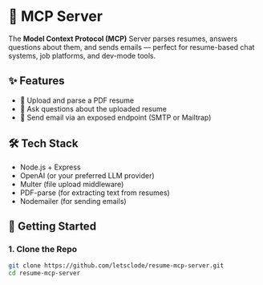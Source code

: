 # 🧠 MCP Server

The **Model Context Protocol (MCP)** Server parses resumes, answers questions about them, and sends emails — perfect for resume-based chat systems, job platforms, and dev-mode tools.

## ✨ Features

- 📄 Upload and parse a PDF resume
- 💬 Ask questions about the uploaded resume
- 📧 Send email via an exposed endpoint (SMTP or Mailtrap)

## 🛠 Tech Stack

- Node.js + Express
- OpenAI (or your preferred LLM provider)
- Multer (file upload middleware)
- PDF-parse (for extracting text from resumes)
- Nodemailer (for sending emails)

## 🚀 Getting Started

### 1. Clone the Repo

```bash
git clone https://github.com/letsclode/resume-mcp-server.git
cd resume-mcp-server
